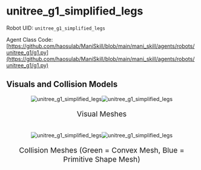 <!-- THIS IS ALL GENERATED DOCUMENTATION via generate_robot_docs.py. DO NOT MODIFY THIS FILE -->

# unitree_g1_simplified_legs

Robot UID: `unitree_g1_simplified_legs`

Agent Class Code: [https://github.com/haosulab/ManiSkill/blob/main/mani_skill/agents/robots/unitree_g1/g1.py](https://github.com/haosulab/ManiSkill/blob/main/mani_skill/agents/robots/unitree_g1/g1.py)

## Visuals and Collision Models

<div>
    <div style="max-width: 100%; display: flex; justify-content: center;">
        <img src="/_static/robot_images/unitree_g1_simplified_legs/front_visual.png" style='min-width:min(50%, 100px);max-width:50%;height:auto' alt="unitree_g1_simplified_legs">
        <img src="/_static/robot_images/unitree_g1_simplified_legs/side_visual.png" style='min-width:min(50%, 100px);max-width:50%;height:auto' alt="unitree_g1_simplified_legs">
    </div>
    <p style="text-align: center; font-size: 1.2rem;">Visual Meshes</p>
    <br/>
    <div style="max-width: 100%; display: flex; justify-content: center;">
        <img src="/_static/robot_images/unitree_g1_simplified_legs/front_collision.png" style='min-width:min(50%, 100px);max-width:50%;height:auto' alt="unitree_g1_simplified_legs">
        <img src="/_static/robot_images/unitree_g1_simplified_legs/side_collision.png" style='min-width:min(50%, 100px);max-width:50%;height:auto' alt="unitree_g1_simplified_legs">
    </div>
    <p style="text-align: center; font-size: 1.2rem;">Collision Meshes (Green = Convex Mesh, Blue = Primitive Shape Mesh)</p>
</div>
